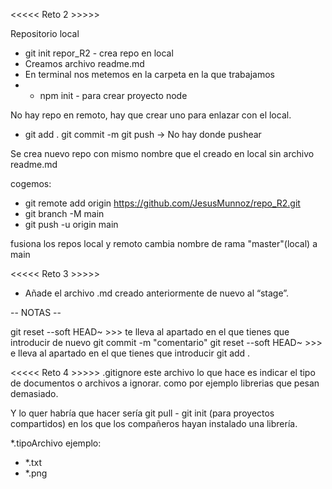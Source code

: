 <<<<< Reto 2 >>>>>

Repositorio local

- git init repor_R2 - crea repo en local
- Creamos archivo readme.md
- En terminal nos metemos en la carpeta en la que trabajamos 
- * npm init - para crear proyecto node

No hay repo en remoto, hay que crear uno para enlazar con el local.
- git add .
git commit -m
git push   -> No hay donde pushear

Se crea nuevo repo con mismo nombre que el creado en local
sin archivo readme.md

cogemos: 
- git remote add origin https://github.com/JesusMunnoz/repo_R2.git
- git branch -M main
- git push -u origin main

fusiona los repos local y remoto
cambia nombre de rama "master"(local) a main


<<<<< Reto 3 >>>>>
- Añade el archivo .md creado anteriormente de nuevo al “stage”.


-- NOTAS --

git reset --soft HEAD~  >>> te lleva al apartado en el que tienes que introducir de nuevo git commit -m "comentario"
git reset --soft HEAD~  >>> e lleva al apartado en el que tienes que introducir git add .


<<<<< Reto 4 >>>>>
.gitignore este archivo lo que hace es indicar el tipo de documentos o archivos a ignorar.
como por ejemplo librerias que pesan demasiado.

Y lo quer habría que hacer sería git pull - git init (para proyectos compartidos) en los que los compañeros hayan instalado una librería.

*.tipoArchivo ejemplo:
 - *.txt
 - *.png

